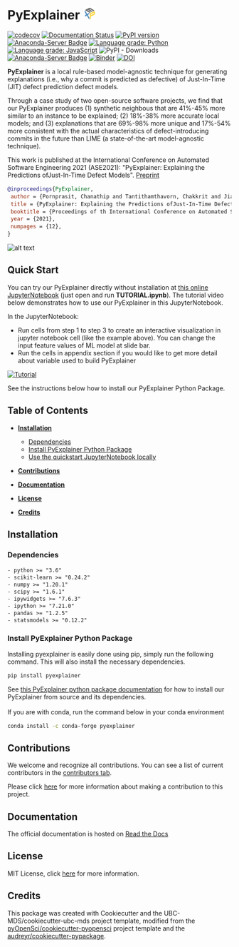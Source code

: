 # PyExplainer ![logo](img/logo_30x30.png)

[![codecov](https://codecov.io/gh/awsm-research/pyExplainer/branch/master/graph/badge.svg?token=3HQBAEXK21)](https://codecov.io/gh/awsm-research/pyExplainer)
[![Documentation Status](https://readthedocs.org/projects/pyexplainer/badge/?version=latest)](https://pyexplainer.readthedocs.io/en/latest/?badge=latest)
[![PyPI version](https://badge.fury.io/py/pyexplainer.svg)](https://badge.fury.io/py/pyexplainer)
[![Anaconda-Server Badge](https://anaconda.org/conda-forge/pyexplainer/badges/version.svg)](https://anaconda.org/conda-forge/pyexplainer)
[![Language grade: Python](https://img.shields.io/lgtm/grade/python/g/awsm-research/pyExplainer.svg?logo=lgtm&logoWidth=18)](https://lgtm.com/projects/g/awsm-research/pyExplainer/context:python)
[![Language grade: JavaScript](https://img.shields.io/lgtm/grade/javascript/g/awsm-research/pyExplainer.svg?logo=lgtm&logoWidth=18)](https://lgtm.com/projects/g/awsm-research/pyExplainer/context:javascript)
![PyPI - Downloads](https://img.shields.io/pypi/dm/pyexplainer?color=tiffany&label=PyPI%20download)
[![Anaconda-Server Badge](https://anaconda.org/conda-forge/pyexplainer/badges/downloads.svg)](https://anaconda.org/conda-forge/pyexplainer)
[![Binder](https://mybinder.org/badge_logo.svg)](https://mybinder.org/v2/gh/awsm-research/PyExplainer/HEAD)
[![DOI](https://zenodo.org/badge/346208949.svg)](https://zenodo.org/badge/latestdoi/346208949)
 
**PyExplainer** is a local rule-based model-agnostic technique for generating explanations (i.e., why a commit is predicted as defective) of Just-In-Time (JIT) defect prediction defect models.


Through a case study of two open-source software projects, we find that our PyExplainer produces (1) synthetic neighbous that are 41%-45% more similar to an instance to be explained; (2) 18%-38% more accurate local models; and (3) explanations that are 69\%-98\% more unique and 17%-54% more consistent with the actual characteristics of defect-introducing commits in the future than LIME (a state-of-the-art model-agnostic technique).

This work is published at the International Conference on Automated Software Engineering 2021 (ASE2021): "PyExplainer: Explaining the Predictions ofJust-In-Time Defect Models". [Preprint](https://github.com/awsm-research/pyExplainer/blob/master/pyExplainer_paper.pdf)

```bibtex
@inproceedings{PyExplainer,
 author = {Pornprasit, Chanathip and Tantithamthavorn, Chakkrit and Jiarpakdee, Jirayus and Fu, Micheal and Thongtanunam, Patanamon}, 
 title = {PyExplainer: Explaining the Predictions ofJust-In-Time Defect Models},
 booktitle = {Proceedings of th International Conference on Automated Software Engineering (ASE)},
 year = {2021},
 numpages = {12},
}
```

![alt text](img/pyexplainer_snap_demo.gif)


## Quick Start
You can try our PyExplainer directly without installation at [this online JupyterNotebook](https://mybinder.org/v2/gh/awsm-research/pyExplainer.git/HEAD)  (just open and run **TUTORIAL.ipynb**). The tutorial video below demonstrates how to use our PyExplainer in this JupyterNotebook. 

In the  JupyterNotebook:
- Run cells from step 1 to step 3 to create an interactive visualization in jupyter notebook cell (like the example above). You can change the input feature values of ML model at slide bar.
- Run the cells in appendix section if you would like to get more detail about variable used to build PyExplainer

[![Tutorial](https://img.youtube.com/vi/fEaVXMwMOy0/hqdefault.jpg)](https://www.youtube.com/watch?v=fEaVXMwMOy0 "Tutorial")

See the instructions below how to install our PyExplainer Python Package.

## Table of Contents

* **[Installation](#installation)**
  * [Dependencies](#dependencies)
  * [Install PyExplainer Python Package](#install-pyexplainer-python-package)
  * [Use the quickstart JupyterNotebook locally](#use-the-quickstart-jupyter-notebook-locally)

* **[Contributions](#contributions)**

* **[Documentation](#documentation)**

* **[License](#license)**

* **[Credits](#credits)**

  

## Installation 
### Dependencies

```
- python >= "3.6"
- scikit-learn >= "0.24.2"
- numpy >= "1.20.1"
- scipy >= "1.6.1"
- ipywidgets >= "7.6.3"
- ipython >= "7.21.0"
- pandas >= "1.2.5"
- statsmodels >= "0.12.2"
```
  
### Install PyExplainer Python Package
Installing pyexplainer is easily done using pip, simply run the following command. This will also install the necessary dependencies.

```bash
pip install pyexplainer
```
See [this PyExplainer python package documentation](https://pyexplainer.readthedocs.io/en/latest/installation.html) for how to install our PyExplainer from source and its dependencies. 
<br/><br/>
If you are with conda, run the command below in your conda environment

```bash
conda install -c conda-forge pyexplainer
```

## Contributions

We welcome and recognize all contributions. You can see a list of current contributors in the [contributors tab](https://github.com/awsm-research/pyExplainer/graphs/contributors).

Please click [here](https://pyexplainer.readthedocs.io/en/latest/contributing.html) for more information about making a contribution to this project.


## Documentation  

The official documentation is hosted on [Read the Docs](https://pyexplainer.readthedocs.io/en/latest/)

## License
MIT License, click [here](https://github.com/awsm-research/PyExplainer/blob/master/LICENSE.md) for more information.

  

## Credits
This package was created with Cookiecutter and the UBC-MDS/cookiecutter-ubc-mds project template, modified from the [pyOpenSci/cookiecutter-pyopensci](https://github.com/pyOpenSci/cookiecutter-pyopensci) project template and the [audreyr/cookiecutter-pypackage](https://github.com/audreyr/cookiecutter-pypackage).
